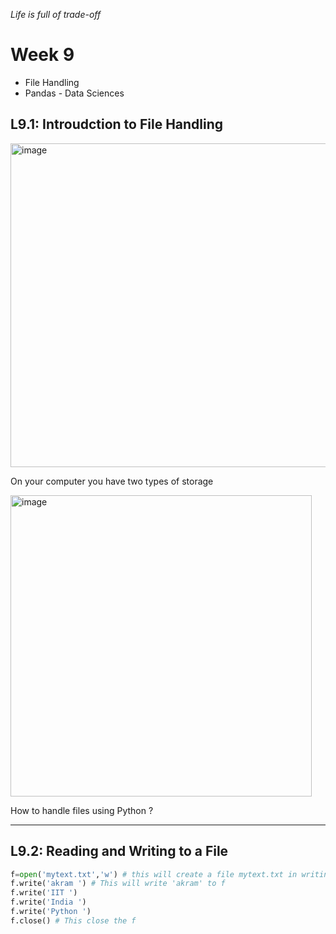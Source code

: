 *Life is full of trade-off*
# Week 9
* File Handling
* Pandas - Data Sciences

## L9.1: Introudction to File Handling

<img width="518" alt="image" src="https://user-images.githubusercontent.com/52348635/155841471-ff3cd20c-2464-44e6-ae53-9e8005feeee2.png">

On your computer you have two types of storage

<img width="482" alt="image" src="https://user-images.githubusercontent.com/52348635/155841525-a1cb5f19-13de-45a8-b1b1-95b168c46a90.png">

How to handle files using Python ?

***

## L9.2: Reading and Writing to a File

```python
f=open('mytext.txt','w') # this will create a file mytext.txt in writing mode
f.write('akram ') # This will write 'akram' to f
f.write('IIT ')
f.write('India ')
f.write('Python ')
f.close() # This close the f

```
